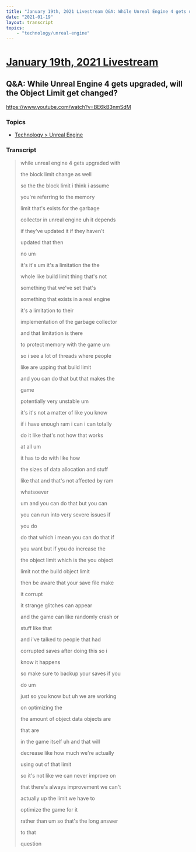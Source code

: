 ```yaml
---
title: "January 19th, 2021 Livestream Q&A: While Unreal Engine 4 gets upgraded, will the Object Limit get changed?"
date: "2021-01-19"
layout: transcript
topics:
    - "technology/unreal-engine"
---
```

# [January 19th, 2021 Livestream](../2021-01-19.md)
## Q&A: While Unreal Engine 4 gets upgraded, will the Object Limit get changed?
https://www.youtube.com/watch?v=BE6kB3nmSdM

### Topics
* [Technology > Unreal Engine](../topics/technology/unreal-engine.md)

### Transcript

> while unreal engine 4 gets upgraded with
> 
> the block limit change as well
> 
> so the the block limit i think i assume
> 
> you're referring to the memory
> 
> limit that's exists for the garbage
> 
> collector in unreal engine uh it depends
> 
> if they've updated it if they haven't
> 
> updated that then
> 
> no um
> 
> it's it's um it's a limitation the the
> 
> whole like build limit thing that's not
> 
> something that we've set that's
> 
> something that exists in a real engine
> 
> it's a limitation to their
> 
> implementation of the garbage collector
> 
> and that limitation is there
> 
> to protect memory with the game um
> 
> so i see a lot of threads where people
> 
> like are upping that build limit
> 
> and you can do that but that makes the
> 
> game
> 
> potentially very unstable um
> 
> it's it's not a matter of like you know
> 
> if i have enough ram i can i can totally
> 
> do it like that's not how that works
> 
> at all um
> 
> it has to do with like how
> 
> the sizes of data allocation and stuff
> 
> like that and that's not affected by ram
> 
> whatsoever
> 
> um and you can do that but you can
> 
> you can run into very severe issues if
> 
> you do
> 
> do that which i mean you can do that if
> 
> you want but if you do increase the
> 
> the object limit which is the you object
> 
> limit not the build object limit
> 
> then be aware that your save file make
> 
> it corrupt
> 
> it strange glitches can appear
> 
> and the game can like randomly crash or
> 
> stuff like that
> 
> and i've talked to people that had
> 
> corrupted saves after doing this so i
> 
> know it happens
> 
> so make sure to backup your saves if you
> 
> do um
> 
> just so you know but uh we are working
> 
> on optimizing the
> 
> the amount of object data objects are
> 
> that are
> 
> in the game itself uh and that will
> 
> decrease like how much we're actually
> 
> using out of that limit
> 
> so it's not like we can never improve on
> 
> that there's always improvement we can't
> 
> actually up the limit we have to
> 
> optimize the game for it
> 
> rather than um so that's the long answer
> 
> to that
> 
> question
> 
